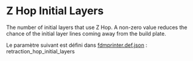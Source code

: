 # Z Hop Initial Layers

The number of initial layers that use Z Hop. A non-zero value reduces the chance of the initial layer lines coming away from the build plate.

Le paramètre suivant est défini dans [fdmprinter.def.json](https://github.com/smartavionics/Cura/blob/mb-master/resources/definitions/fdmprinter.def.json) : retraction_hop_initial_layers

